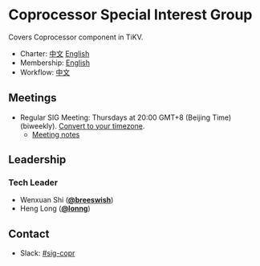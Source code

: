 # Coprocessor Special Interest Group

Covers Coprocessor component in TiKV.

- Charter: [中文](./charter-zh_CN.md) [English](./charter.md)
- Membership: [English](https://pingcap.com/developer/sig/coprocessor)
- Workflow: [中文](./workflow-zh_CN.md)

## Meetings

- Regular SIG Meeting: Thursdays at 20:00 GMT+8 (Beijing Time) (biweekly). [Convert to your timezone](https://www.thetimezoneconverter.com/?t=8%3A00%20pm&tz=GMT%2B8&).
  - [Meeting notes](https://docs.google.com/document/d/1ug-WHQblU2-nn2ZzcZamzS_TubSFFfkeBx0Pdo45kR8/edit?usp=sharing)

## Leadership

### Tech Leader

- Wenxuan Shi (**[@breeswish](https://github.com/breeswish)**)
- Heng Long (**[@lonng](https://github.com/lonng)**)

## Contact

- Slack: [#sig-copr](https://slack.tidb.io/invite?team=tikv-wg&channel=sig-copr&ref=github_sig)
